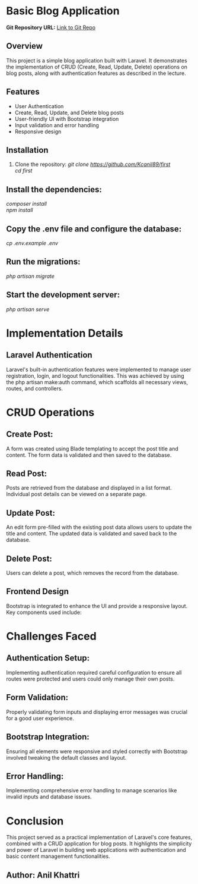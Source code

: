 # Basic Blog Application

**Git Repository URL:** [Link to Git Repo](https://github.com/Kcanil89/first)

## Overview

This project is a simple blog application built with Laravel. It demonstrates the implementation of CRUD (Create, Read, Update, Delete) operations on blog posts, along with authentication features as described in the lecture.

## Features

- User Authentication
- Create, Read, Update, and Delete blog posts
- User-friendly UI with Bootstrap integration
- Input validation and error handling
- Responsive design

## Installation

1. Clone the repository:
   *git clone https://github.com/Kcanil89/first* <br>
   *cd first*

## Install the dependencies:

*composer install* <br>
*npm install*

## Copy the .env file and configure the database:

*cp .env.example .env*


## Run the migrations:

*php artisan migrate*

## Start the development server:

*php artisan serve*

# Implementation Details

## Laravel Authentication

Laravel's built-in authentication features were implemented to manage user registration, login, and logout functionalities. This was achieved by using the php artisan make:auth command, which scaffolds all necessary views, routes, and controllers.

# CRUD Operations
## Create Post:

A form was created using Blade templating to accept the post title and content.
The form data is validated and then saved to the database.

## Read Post:

Posts are retrieved from the database and displayed in a list format.
Individual post details can be viewed on a separate page.

## Update Post:

An edit form pre-filled with the existing post data allows users to update the title and content.
The updated data is validated and saved back to the database.

## Delete Post:

Users can delete a post, which removes the record from the database.

## Frontend Design
Bootstrap is integrated to enhance the UI and provide a responsive layout. Key components used include:



# Challenges Faced
## Authentication Setup:

Implementing authentication required careful configuration to ensure all routes were protected and users could only manage their own posts.

## Form Validation:

Properly validating form inputs and displaying error messages was crucial for a good user experience.

## Bootstrap Integration:

Ensuring all elements were responsive and styled correctly with Bootstrap involved tweaking the default classes and layout.

## Error Handling:

Implementing comprehensive error handling to manage scenarios like invalid inputs and database issues.

# Conclusion
This project served as a practical implementation of Laravel's core features, combined with a CRUD application for blog posts. It highlights the simplicity and power of Laravel in building web applications with authentication and basic content management functionalities.

## Author: Anil Khattri
